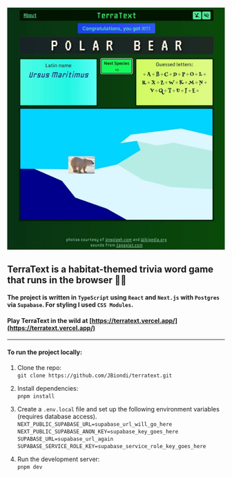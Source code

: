 ![Screenshot](./public/images/social/desktop-pb-2-rs-vel.jpg)

## **TerraText** is a habitat-themed trivia word game that runs in the browser 🐻‍❄️ 

#### The project is written in `TypeScript` using `React` and `Next.js` with `Postgres` via `Supabase`. For styling I used `CSS Modules`.

#### Play TerraText in the wild at [https://terratext.vercel.app/](https://terratext.vercel.app/)

------------

#### To run the project locally:
1. Clone the repo:  
`git clone https://github.com/JBiondi/terratext.git`

2. Install dependencies:  
`pnpm install`

3. Create a `.env.local` file and set up the following environment variables (requires database access).    
`NEXT_PUBLIC_SUPABASE_URL=supabase_url_will_go_here`  
`NEXT_PUBLIC_SUPABASE_ANON_KEY=supabase_key_goes_here`  
`SUPABASE_URL=supabase_url_again`
`SUPABASE_SERVICE_ROLE_KEY=supabase_service_role_key_goes_here`  


4. Run the development server:  
`pnpm dev`

